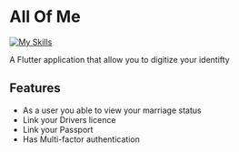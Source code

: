 # All Of Me

[![My Skills](https://skillicons.dev/icons?i=flutter,dart)](https://skillicons.dev)

A Flutter application that allow you to digitize your identifty

## Features 
- As a user you able to view your marriage status
- Link your Drivers licence 
- Link your Passport
- Has Multi-factor authentication 

